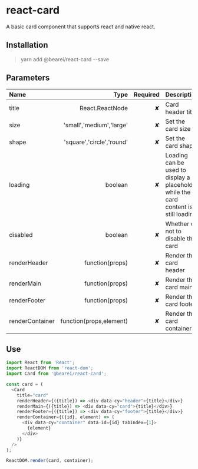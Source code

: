 # react-card

A basic card component that supports react and native react.

## Installation

> yarn add @bearei/react-card --save

## Parameters

| Name | Type | Required | Description |
| :-- | --: | --: | :-- |
| title | React.ReactNode | ✘ | Card header title |
| size | 'small','medium','large' | ✘ | Set the card size |
| shape | 'square','circle','round' | ✘ | Set the card shape |
| loading | boolean | ✘ | Loading can be used to display a placeholder while the card content is still loading |
| disabled | boolean | ✘ | Whether or not to disable the card |
| renderHeader | function(props) | ✘ | Render the card header |
| renderMain | function(props) | ✘ | Render the card main |
| renderFooter | function(props) | ✘ | Render the card footer |
| renderContainer | function(props,element) | ✘ | Render the card container |

## Use

```typescript
import React from 'React';
import ReactDOM from 'react-dom';
import Card from '@bearei/react-card';

const card = (
  <Card
    title="card"
    renderHeader={({title}) => <div data-cy="header">{title}</div>}
    renderMain={({title}) => <div data-cy="card">{title}</div>}
    renderFooter={({title}) => <div data-cy="footer">{title}</div>}
    renderContainer={({id}, element) => (
      <div data-cy="container" data-id={id} tabIndex={1}>
        {element}
      </div>
    )}
  />
);

ReactDOM.render(card, container);
```
